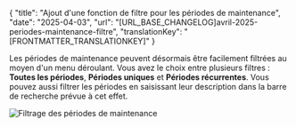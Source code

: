 {
  "title": "Ajout d'une fonction de filtre pour les périodes de maintenance",
  "date": "2025-04-03",
  "url": "[URL_BASE_CHANGELOG]avril-2025-periodes-maintenance-filtre",
  "translationKey": "[FRONTMATTER_TRANSLATIONKEY]"
}

Les périodes de maintenance peuvent désormais être facilement filtrées au moyen d'un menu déroulant. Vous avez le choix entre plusieurs filtres : **Toutes les périodes**, **Périodes uniques** et **Périodes récurrentes**. Vous pouvez aussi filtrer les périodes en saisissant leur description dans la barre de recherche prévue à cet effet.

![Filtrage des périodes de maintenance]([LINK_URL_1])
